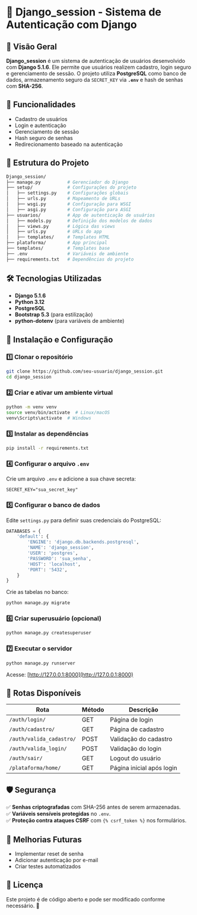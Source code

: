 # 📌 Django_session - Sistema de Autenticação com Django

## 📖 Visão Geral
**Django_session** é um sistema de autenticação de usuários desenvolvido com **Django 5.1.6**. Ele permite que usuários realizem cadastro, login seguro e gerenciamento de sessão. O projeto utiliza **PostgreSQL** como banco de dados, armazenamento seguro da `SECRET_KEY` via **`.env`** e hash de senhas com **SHA-256**.

## 🚀 Funcionalidades
- Cadastro de usuários
- Login e autenticação
- Gerenciamento de sessão
- Hash seguro de senhas
- Redirecionamento baseado na autenticação

## 📂 Estrutura do Projeto

```bash
Django_session/
├── manage.py          # Gerenciador do Django
├── setup/             # Configurações do projeto
│   ├── settings.py    # Configurações globais
│   ├── urls.py        # Mapeamento de URLs
│   ├── wsgi.py        # Configuração para WSGI
│   ├── asgi.py        # Configuração para ASGI
├── usuarios/          # App de autenticação de usuários
│   ├── models.py      # Definição dos modelos de dados
│   ├── views.py       # Lógica das views
│   ├── urls.py        # URLs do app
│   ├── templates/     # Templates HTML
├── plataforma/        # App principal
├── templates/         # Templates base
├── .env               # Variáveis de ambiente
├── requirements.txt   # Dependências do projeto
```

## 🛠️ Tecnologias Utilizadas
- **Django 5.1.6**
- **Python 3.12**
- **PostgreSQL**
- **Bootstrap 5.3** (para estilização)
- **python-dotenv** (para variáveis de ambiente)

## 📝 Instalação e Configuração

### 1️⃣ **Clonar o repositório**
```bash
git clone https://github.com/seu-usuario/django_session.git
cd django_session
```

### 2️⃣ **Criar e ativar um ambiente virtual**
```bash
python -m venv venv
source venv/bin/activate  # Linux/macOS
venv\Scripts\activate  # Windows
```

### 3️⃣ **Instalar as dependências**
```bash
pip install -r requirements.txt
```

### 4️⃣ **Configurar o arquivo `.env`**
Crie um arquivo `.env` e adicione a sua chave secreta:
```env
SECRET_KEY="sua_secret_key"
```

### 5️⃣ **Configurar o banco de dados**
Edite `settings.py` para definir suas credenciais do PostgreSQL:
```python
DATABASES = {
    'default': {
        'ENGINE': 'django.db.backends.postgresql',
        'NAME': 'django_session',
        'USER': 'postgres',
        'PASSWORD': 'sua_senha',
        'HOST': 'localhost',
        'PORT': '5432',
    }
}
```
Crie as tabelas no banco:
```bash
python manage.py migrate
```

### 6️⃣ **Criar superusuário (opcional)**
```bash
python manage.py createsuperuser
```

### 7️⃣ **Executar o servidor**
```bash
python manage.py runserver
```
Acesse: [http://127.0.0.1:8000](http://127.0.0.1:8000)

## 🔗 Rotas Disponíveis
| Rota | Método | Descrição |
|------|--------|-----------|
| `/auth/login/` | GET | Página de login |
| `/auth/cadastro/` | GET | Página de cadastro |
| `/auth/valida_cadastro/` | POST | Validação do cadastro |
| `/auth/valida_login/` | POST | Validação do login |
| `/auth/sair/` | GET | Logout do usuário |
| `/plataforma/home/` | GET | Página inicial após login |

## 🛡️ Segurança
✅ **Senhas criptografadas** com SHA-256 antes de serem armazenadas.  
✅ **Variáveis sensíveis protegidas** no `.env`.  
✅ **Proteção contra ataques CSRF** com `{% csrf_token %}` nos formulários.

## 🎯 Melhorias Futuras
- Implementar reset de senha
- Adicionar autenticação por e-mail
- Criar testes automatizados

## 📜 Licença
Este projeto é de código aberto e pode ser modificado conforme necessário. 🚀

